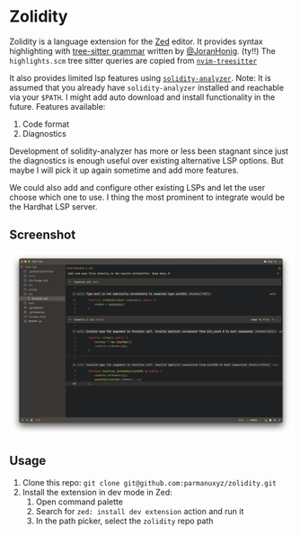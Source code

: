 # Zolidity

Zolidity is a language extension for the [Zed](https://zed.dev) editor.
It provides syntax highlighting with [tree-sitter grammar](https://github.com/JoranHonig/tree-sitter-solidity)
written by [@JoranHonig](https://github.com/JoranHonig). (ty!!)
The `highlights.scm` tree sitter queries are copied from
[`nvim-treesitter`](https://github.com/nvim-treesitter/nvim-treesitter)

It also provides limited lsp features using [`solidity-analyzer`](https://github.com/parmanuxyz/solidity-analyzer).
Note: It is assumed that you already have `solidity-analyzer` installed
and reachable via your `$PATH`. I might add auto download and install
functionality in the future.
Features available:

1. Code format
2. Diagnostics

Development of solidity-analyzer has more or less been stagnant since just
the diagnostics is enough useful over existing alternative LSP options.
But maybe I will pick it up again sometime and add more features.

We could also add and configure other existing LSPs and let the user choose
which one to use. I thing the most prominent to integrate would be the
Hardhat LSP server.

## Screenshot

![Screenshot](./screenshot.png)

## Usage

1. Clone this repo: `git clone git@github.com:parmanuxyz/zolidity.git`
2. Install the extension in dev mode in Zed:
   1. Open command palette
   2. Search for `zed: install dev extension` action and run it
   3. In the path picker, select the `zolidity` repo path
